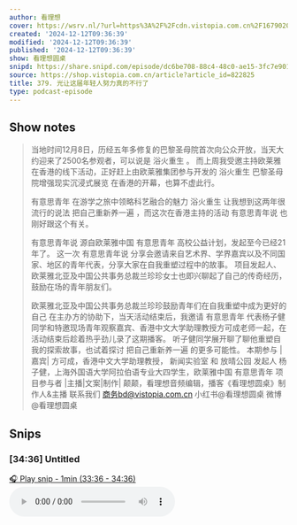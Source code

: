 ```yaml
---
author: 看理想
cover: https://wsrv.nl/?url=https%3A%2F%2Fcdn.vistopia.com.cn%2F1679020549051.jpg&w=200&h=200
created: '2024-12-12T09:36:39'
modified: '2024-12-12T09:36:39'
published: '2024-12-12T09:36:39'
show: 看理想圆桌
snipd: https://share.snipd.com/episode/dc6be708-88c4-48c0-ae15-3fc7e901eb5b
source: https://shop.vistopia.com.cn/article?article_id=822825
title: 379. 光让这届年轻人努力真的不行了
type: podcast-episode
---
```



## Show notes
> 当地时间12月8日，历经五年多修复的巴黎圣母院首次向公众开放，当天大约迎来了2500名参观者，可以说是 浴火重生 。 
> 而上周我受邀主持欧莱雅在香港的线下活动，正好赶上由欧莱雅集团参与开发的 浴火重生  巴黎圣母院增强现实沉浸式展览 在香港的开幕，也算不虚此行。 
> 
> 有意思青年 在游学之旅中领略科艺融合的魅力 
> 浴火重生 让我想到这两年很流行的说法 把自己重新养一遍 ，而这次在香港主持的活动 有意思青年说 也刚好跟这个有关。 
> 
> 有意思青年说 源自欧莱雅中国 有意思青年 高校公益计划，发起至今已经21年了。 
> 这一次 有意思青年说 分享会邀请来自艺术界、学界嘉宾以及不同国家、地区的青年代表，分享大家在自我重塑过程中的故事。 
> 项目发起人、欧莱雅北亚及中国公共事务总裁兰珍珍女士也即兴聊起了自己的传奇经历，鼓励在场的青年朋友们。 
> 
> 欧莱雅北亚及中国公共事务总裁兰珍珍鼓励青年们在自我重塑中成为更好的自己 
> 在主办方的协助下，当天活动结束后，我邀请 有意思青年 代表杨子健同学和特邀现场青年观察嘉宾、香港中文大学助理教授方可成老师一起，在活动结束后趁着热乎劲儿录了这期播客。 
> 听子健同学展开聊了聊他重塑自我的探索故事，也试着探讨 把自己重新养一遍 的更多可能性。 
> 本期参与 
> |嘉宾| 
> 方可成，香港中文大学助理教授， 新闻实验室 和 放晴公园 发起人 
> 杨子健，上海外国语大学阿拉伯语专业大四学生，欧莱雅中国 有意思青年 项目参与者 
> |主播|文案|制作| 
> 颠颠，看理想音频编辑，播客《看理想圆桌》制作人&主播 
> 联系我们 
> 商务bd@vistopia.com.cn 
> 小红书@看理想圆桌 
> 微博@看理想圆桌

## Snips
### [34:36] Untitled
[🎧 Play snip - 1min️ (33:36 - 34:36)](https://share.snipd.com/snip/49f6b333-149c-46b6-a497-ef34d8c5ecbd)
<audio controls> <source src="http://cdn5.vistopia.com.cn/bbdff2a0-9545-4bf8-98cb-1b3ff562661f.mp3#t=33:36,34:36"> </audio>
